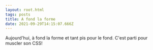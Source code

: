 ```yaml
---
layout: root.html
tags: posts
title: A fond la forme
date: 2021-09-29T14:15:07.666Z
---
```

Aujourd'hui, à fond la forme et tant pis pour le fond. C'est parti pour muscler son CSS!